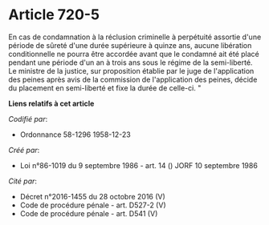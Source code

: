 # Article 720-5

En cas de condamnation à la réclusion criminelle à perpétuité assortie d'une période de sûreté d'une durée supérieure à
quinze ans, aucune libération conditionnelle ne pourra être accordée avant que le condamné ait été placé pendant une période
d'un an à trois ans sous le régime de la semi-liberté. Le ministre de la justice, sur proposition établie par le juge de
l'application des peines après avis de la commission de l'application des peines, décide du placement en semi-liberté et fixe
la durée de celle-ci. "

**Liens relatifs à cet article**

_Codifié par_:

  - Ordonnance 58-1296 1958-12-23

_Créé par_:

  - Loi n°86-1019 du 9 septembre 1986 - art. 14 () JORF 10 septembre 1986

_Cité par_:

  - Décret n°2016-1455 du 28 octobre 2016 (V)
  - Code de procédure pénale - art. D527-2 (V)
  - Code de procédure pénale - art. D541 (V)
